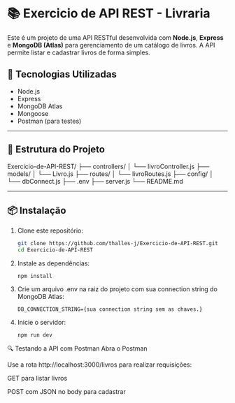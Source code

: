 # 📚 Exercicio de API REST - Livraria

Este é um projeto de uma API RESTful desenvolvida com **Node.js**, **Express** e **MongoDB (Atlas)** para gerenciamento de um catálogo de livros. A API permite listar e cadastrar livros de forma simples.

## 🚀 Tecnologias Utilizadas

- Node.js
- Express
- MongoDB Atlas
- Mongoose
- Postman (para testes)

---

## 📁 Estrutura do Projeto

Exercicio-de-API-REST/
├── controllers/
│ └── livroController.js
├── models/
│ └── Livro.js
├── routes/
│ └── livroRoutes.js
├── config/
│ └── dbConnect.js
├── .env
├── server.js
└── README.md


---

## 📦 Instalação

1. Clone este repositório:
   ```bash
   git clone https://github.com/thalles-j/Exercicio-de-API-REST.git
   cd Exercicio-de-API-REST
2. Instale as dependências:
   ```
   npm install
   ```
3. Crie um arquivo .env na raiz do projeto com sua connection string do MongoDB Atlas:
    ```
    DB_CONNECTION_STRING={sua connection string sem as chaves.}
    ```
4. Inicie o servidor:
    ```
    npm run dev
    ```

🔍 Testando a API com Postman
Abra o Postman

Use a rota http://localhost:3000/livros para realizar requisições:

GET para listar livros

POST com JSON no body para cadastrar


   
